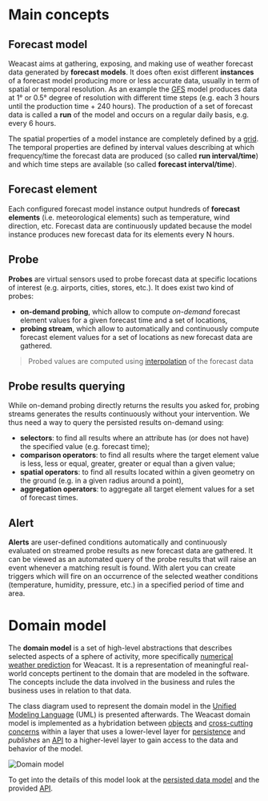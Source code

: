 # Main concepts

## Forecast model

Weacast aims at gathering, exposing, and making use of weather forecast data generated by **forecast models**. It does often exist different **instances** of a forecast model producing more or less accurate data, usually in term of spatial or temporal resolution. As an example the [GFS](https://www.ncdc.noaa.gov/data-access/model-data/model-datasets/global-forcast-system-gfs) model produces data at 1° or 0.5° degree of resolution with different time steps (e.g. each 3 hours until the production time + 240 hours). The production of a set of forecast data is called a **run** of the model and occurs on a regular daily basis, e.g. every 6 hours.

The spatial properties of a model instance are completely defined by a [grid](https://weacast.gitbooks.io/weacast-docs/api/GRID.html). The temporal properties are defined by interval values describing at which frequency/time the forecast data are produced (so called **run interval/time**) and which time steps are available (so called **forecast interval/time**).

## Forecast element

Each configured forecast model instance output hundreds of **forecast elements** (i.e. meteorological elements) such as temperature, wind direction, etc. Forecast data are continuously updated because the model instance produces new forecast data for its elements every N hours.

## Probe

**Probes** are virtual sensors used to probe forecast data at specific locations of interest (e.g. airports, cities, stores, etc.). It does exist two kind of probes:
* **on-demand probing**, which allow to compute *on-demand* forecast element values for a given forecast time and a set of locations,
* **probing stream**, which allow to automatically and continuously compute forecast element values for a set of locations as new forecast data are gathered.

> Probed values are computed using [interpolation](../api/GRID.MD#interpolatelongitude-latitude) of the forecast data

## Probe results querying

While on-demand probing directly returns the results you asked for, probing streams generates the results continuously without your intervention. We thus need a way to query the persisted results on-demand using:
* **selectors**: to find all results where an attribute has (or does not have) the specified value (e.g. forecast time);
* **comparison operators**: to find all results where the target element value is less, less or equal, greater, greater or equal than a given value;
* **spatial operators**: to find all results located within a given geometry on the ground (e.g. in a given radius around a point),
* **aggregation operators**: to aggregate all target element values for a set of forecast times.

## Alert

**Alerts** are user-defined conditions automatically and continuously evaluated on streamed probe results as new forecast data are gathered. It can be viewed as an automated query of the probe results that will raise an event whenever a matching result is found. With alert you can create triggers which will fire on an occurrence of the selected weather conditions (temperature, humidity, pressure, etc.) in a specified period of time and area. 

# Domain model

The **domain model** is a set of high-level abstractions that describes selected aspects of a sphere of activity, more specifically [numerical weather prediction](https://en.wikipedia.org/wiki/Numerical_weather_prediction) for Weacast. It is a representation of meaningful real-world concepts pertinent to the domain that are modeled in the software. The concepts include the data involved in the business and rules the business uses in relation to that data.

The class diagram used to represent the domain model in the [Unified Modeling Language](https://en.wikipedia.org/wiki/Unified_Modeling_Language) (UML) is presented afterwards. The Weacast domain model is implemented as a hybridation between [objects](https://en.wikipedia.org/wiki/Object-oriented_programming) and [cross-cutting concerns](https://en.wikipedia.org/wiki/Aspect-oriented_software_development) within a layer that uses a lower-level layer for [persistence](./DATAMODEL.MD) and *publishes* an [API](../api/README.MD) to a higher-level layer to gain access to the data and behavior of the model. 

![Domain model](https://cdn.rawgit.com/weacast/weacast-docs/49febdcdf850d447be0e8a5bae335f4f75db6dd9/images/Domain%20Model%20Diagram.svg)

To get into the details of this model look at the [persisted data model](./DATAMODEL.MD) and the provided [API](../api/README.MD).

